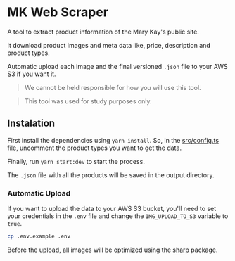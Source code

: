# MK Web Scraper

A tool to extract product information of the Mary Kay's public site. 

It download product images and meta data like, price, description and product types.

Automatic upload each image and the final versioned `.json` file to your AWS S3 if you want it.


> We cannot be held responsible for how you will use this tool. 

> This tool was used for study purposes only.

## Instalation

First install the dependencies using `yarn install`. So, in the [src/config.ts](./src/config.ts) file, uncomment the product types you want to get the data.

Finally, run `yarn start:dev` to start the process.

The `.json` file with all the products will be saved in the output directory.

### Automatic Upload

If you want to upload the data to your AWS S3 bucket, you'll need to set your credentials in the `.env` file and change the `IMG_UPLOAD_TO_S3` variable to `true`.

```bash 
cp .env.example .env
```

Before the upload, all images will be optimized using the [sharp](https://github.com/lovell/sharp) package.  